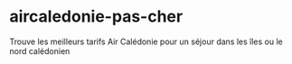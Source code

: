 # aircaledonie-pas-cher
Trouve les meilleurs tarifs Air Calédonie pour un séjour dans les îles ou le nord calédonien
